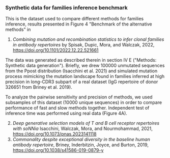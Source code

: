 ### Synthetic data for families inference benchmark

This is the dataset used to compare different methods for families inference, results presented in Figure 4 "Benchmark of the alternative methods" in

1. *Combining mutation and recombination statistics to infer clonal families in antibody repertoires* by Spisak, Dupic, Mora, and Walczak, 2022, https://doi.org/10.1101/2022.12.22.521661

The data was generated as described therein in section IV E ("Methods: Synthetic data generation"). Briefly, we drew 100000 unmutated sequences from the Ppost distribution (Isacchini et al. 2021) and simulated mutation process mimicking the mutation landscape found in families inferred at high precision in long-CDR3 subpart of a real dataset (IgG repertoire of donor 326651 from Briney et al. 2019).

To analyze the pairwise sensitivity and precision of methods, we used subsamples of this dataset (10000 unique sequences) in order to compare performance of fast and slow methods together. Independent test of inference time was performed using real data (Figure 4A).

2. *Deep generative selection models of T and B cell receptor repertoires with soNNia*
   Isacchini, Walczak, Mora, and Nourmohammad, 2021, https://doi.org/10.1073/pnas.2023141118
3. *Commonality despite exceptional diversity in the baseline human antibody repertoire*,  Briney, Inderbitzin,  Joyce, and Burton, 2019, https://doi.org/10.1038/s41586-019-0879-y
